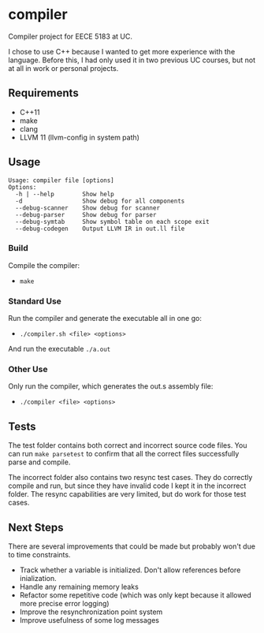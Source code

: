 # compiler

Compiler project for EECE 5183 at UC.

I chose to use C++ because I wanted to get more experience with the language.
Before this, I had only used it in two previous UC courses, but not at all in work or personal projects.

## Requirements
- C++11
- make
- clang
- LLVM 11 (llvm-config in system path)

## Usage
```
Usage: compiler file [options]
Options:
  -h | --help        Show help
  -d                 Show debug for all components
  --debug-scanner    Show debug for scanner
  --debug-parser     Show debug for parser
  --debug-symtab     Show symbol table on each scope exit
  --debug-codegen    Output LLVM IR in out.ll file
```

### Build
Compile the compiler:
- `make`

### Standard Use
Run the compiler and generate the executable all in one go:
- `./compiler.sh <file> <options>`

And run the executable `./a.out`

### Other Use
Only run the compiler, which generates the out.s assembly file:
- `./compiler <file> <options>`


## Tests
The test folder contains both correct and incorrect source code files. 
You can run `make parsetest` to confirm that all the correct files successfully parse and compile.  

The incorrect folder also contains two resync test cases.
They do correctly compile and run, but since they have invalid code I kept it in the incorrect folder.
The resync capabilities are very limited, but do work for those test cases.


## Next Steps
There are several improvements that could be made but probably won't due to time constraints.
- Track whether a variable is initialized. Don't allow references before inialization.
- Handle any remaining memory leaks
- Refactor some repetitive code (which was only kept because it allowed more precise error logging)
- Improve the resynchronization point system
- Improve usefulness of some log messages